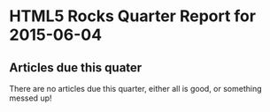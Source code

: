 HTML5 Rocks Quarter Report for 2015-06-04
=========================================

Articles due this quater
------------------------

There are no articles due this quarter, either all is good, or something messed up!

